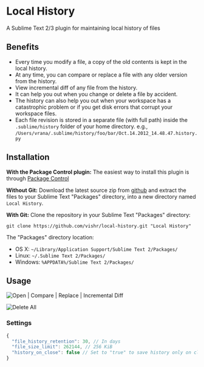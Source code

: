 # Local History
A Sublime Text 2/3 plugin for maintaining local history of files

## Benefits

* Every time you modify a file, a copy of the old contents is kept in the local history.
* At any time, you can compare or replace a file with any older version from the history.
* View incremental diff of any file from the history.
* It can help you out when you change or delete a file by accident.
* The history can also help you out when your workspace has a catastrophic problem or if you get disk errors that corrupt your workspace files.
* Each file revision is stored in a separate file (with full path) inside the `.sublime/history` folder of your home directory.
e.g., `/Users/vrana/.sublime/history/foo/bar/Oct.14.2012_14.48.47.history.py`

## Installation
**With the Package Control plugin:** The easiest way to install this plugin is through [Package Control](http://wbond.net/sublime_packages/package_control)

**Without Git:** Download the latest source zip from [github](https://github.com/vishr/local-history/zipball/master) and extract the files to your Sublime Text "Packages" directory, into a new directory named `Local History`.

**With Git:** Clone the repository in your Sublime Text "Packages" directory:

    git clone https://github.com/vishr/local-history.git "Local History"

The "Packages" directory location:

* OS X:
    `~/Library/Application Support/Sublime Text 2/Packages/`
* Linux:
    `~/.Sublime Text 2/Packages/`
* Windows:
    `%APPDATA%/Sublime Text 2/Packages/`

## Usage
![Open | Compare | Replace | Incremental Diff](http://i.imgur.com/jNMrT8Q.png)

![Delete All](http://i.imgur.com/nUlx8.png)

### Settings
```js
{
  "file_history_retention": 30, // In days
  "file_size_limit": 262144, // 256 KiB
  "history_on_close": false // Set to "true" to save history only on close
}
```
